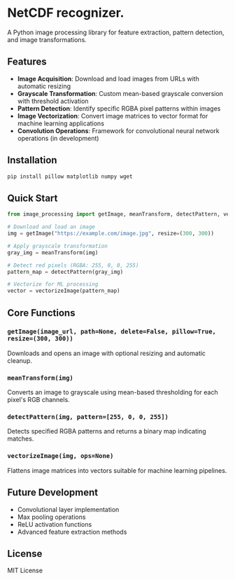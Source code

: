 # NetCDF recognizer.

A Python image processing library for feature extraction, pattern detection, and image transformations.

## Features

- **Image Acquisition**: Download and load images from URLs with automatic resizing
- **Grayscale Transformation**: Custom mean-based grayscale conversion with threshold activation
- **Pattern Detection**: Identify specific RGBA pixel patterns within images
- **Image Vectorization**: Convert image matrices to vector format for machine learning applications
- **Convolution Operations**: Framework for convolutional neural network operations (in development)

## Installation

```bash
pip install pillow matplotlib numpy wget
```

## Quick Start

```python
from image_processing import getImage, meanTransform, detectPattern, vectorizeImage

# Download and load an image
img = getImage("https://example.com/image.jpg", resize=(300, 300))

# Apply grayscale transformation
gray_img = meanTransform(img)

# Detect red pixels (RGBA: 255, 0, 0, 255)
pattern_map = detectPattern(gray_img)

# Vectorize for ML processing
vector = vectorizeImage(pattern_map)
```

## Core Functions

### `getImage(image_url, path=None, delete=False, pillow=True, resize=(300, 300))`

Downloads and opens an image with optional resizing and automatic cleanup.

### `meanTransform(img)`

Converts an image to grayscale using mean-based thresholding for each pixel's RGB channels.

### `detectPattern(img, pattern=[255, 0, 0, 255])`

Detects specified RGBA patterns and returns a binary map indicating matches.

### `vectorizeImage(img, ops=None)`

Flattens image matrices into vectors suitable for machine learning pipelines.

## Future Development

- Convolutional layer implementation
- Max pooling operations
- ReLU activation functions
- Advanced feature extraction methods

## License

MIT License
